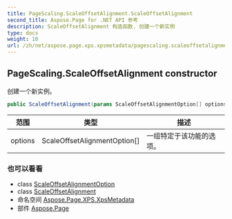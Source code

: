 ```yaml
---
title: PageScaling.ScaleOffsetAlignment.ScaleOffsetAlignment
second_title: Aspose.Page for .NET API 参考
description: ScaleOffsetAlignment 构造函数. 创建一个新实例
type: docs
weight: 10
url: /zh/net/aspose.page.xps.xpsmetadata/pagescaling.scaleoffsetalignment/scaleoffsetalignment/
---
```

## PageScaling.ScaleOffsetAlignment constructor

创建一个新实例。

```csharp
public ScaleOffsetAlignment(params ScaleOffsetAlignmentOption[] options)
```

| 范围 | 类型 | 描述 |
| --- | --- | --- |
| options | ScaleOffsetAlignmentOption[] | 一组特定于该功能的选项。 |

### 也可以看看

* class [ScaleOffsetAlignmentOption](../../pagescaling.scaleoffsetalignmentoption/)
* class [ScaleOffsetAlignment](../)
* 命名空间 [Aspose.Page.XPS.XpsMetadata](../../pagescaling.scaleoffsetalignment/)
* 部件 [Aspose.Page](../../../)


